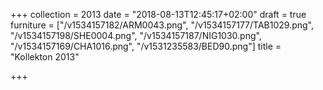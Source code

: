 +++
collection = 2013
date = "2018-08-13T12:45:17+02:00"
draft = true
furniture = ["/v1534157182/ARM0043.png", "/v1534157177/TAB1029.png", "/v1534157198/SHE0004.png", "/v1534157187/NIG1030.png", "/v1534157169/CHA1016.png", "/v1531235583/BED90.png"]
title = "Kollekton 2013"

+++

